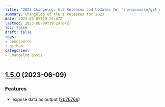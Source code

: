 ```yaml
---
title: "2023 Changelog: All Releases and Updates for 'rlespinasse/git-commit-data-action'"
summary: Changelog of the 1 releases for 2023
date: 2023-06-09T19:29:07Z
lastmod: 2023-06-09T19:29:07Z
toc: false
draft: false
tags:
- opensource
- github
categories:
- Changelog posts
---
```

## [1.5.0](https://github.com/rlespinasse/git-commit-data-action/compare/v1.4.0...v1.5.0) (2023-06-09)


### Features

* expose data as output ([2b76766](https://github.com/rlespinasse/git-commit-data-action/commit/2b76766acf9574c24b5cec7608be8db5dc17968e))



